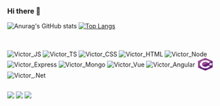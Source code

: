 ### Hi there 👋

![Anurag's GitHub stats](https://github-readme-stats.vercel.app/api?username=kyetav&show_icons=true&theme=transparent)
[![Top Langs](https://github-readme-stats.vercel.app/api/top-langs/?username=kyetav&layout=compact&theme=transparent)](https://github.com/anuraghazra/github-readme-stats)

##
<div style="display: inline_block"><br>
  <img align="center" alt="Victor_JS" height="30" width="40" src="https://cdn.jsdelivr.net/gh/devicons/devicon@latest/icons/javascript/javascript-original.svg" />
  <img align="center" alt="Victor_TS" height="30" width="40" src="https://cdn.jsdelivr.net/gh/devicons/devicon@latest/icons/typescript/typescript-original.svg" />
  <img align="center" alt="Victor_CSS" height="30" width="40" src="https://cdn.jsdelivr.net/gh/devicons/devicon@latest/icons/css3/css3-original.svg" />
  <img align="center" alt="Victor_HTML" height="30" width="40" src="https://cdn.jsdelivr.net/gh/devicons/devicon@latest/icons/html5/html5-original.svg" />
  <img align="center" alt="Victor_Node" height="30" width="40" src="https://cdn.jsdelivr.net/gh/devicons/devicon@latest/icons/nodejs/nodejs-plain-wordmark.svg" />
  <img align="center" alt="Victor_Express" height="30" width="40" src="https://cdn.jsdelivr.net/gh/devicons/devicon@latest/icons/express/express-original-wordmark.svg" />
  <img align="center" alt="Victor_Mongo" height="30" width="40" src="https://cdn.jsdelivr.net/gh/devicons/devicon@latest/icons/mongodb/mongodb-original-wordmark.svg" />
  <img align="center" alt="Victor_Vue" height="30" width="40" src="https://cdn.jsdelivr.net/gh/devicons/devicon@latest/icons/vuejs/vuejs-original-wordmark.svg" />
  <img align="center" alt="Victor_Angular" height="30" width="40" src="https://cdn.jsdelivr.net/gh/devicons/devicon@latest/icons/angular/angular-original.svg" />
  <img align="center" alt="Victor_Csharp" height="30" width="40" src="https://raw.githubusercontent.com/devicons/devicon/master/icons/csharp/csharp-original.svg">
  <img align="center" alt="Victor_.Net" height="30" width="40" src="https://cdn.jsdelivr.net/gh/devicons/devicon@latest/icons/dotnetcore/dotnetcore-original.svg" />
  
    
  
</div>

##

<div>
  <a href="https://www.instagram.com/victor.wvm/" target="_blank"><img src="https://img.shields.io/badge/-Instagram-%23E4405F?style=for-the-badge&logo=instagram&logoColor=white" target="_blank"></a>
  <a href="https://www.last.fm/user/kyeta" target="_blank"><img src="https://img.shields.io/badge/last.fm-D51007?style=for-the-badge&logo=last.fm&logoColor=white"></a> 
  <a href="https://www.linkedin.com/in/jose-victor-dantas-618810215/" target="_blank"><img src="https://img.shields.io/badge/-LinkedIn-%230077B5?style=for-the-badge&logo=linkedin&logoColor=white" target="_blank"></a> 
</div>
